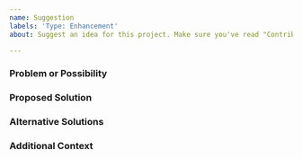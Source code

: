 ```yaml
---
name: Suggestion
labels: 'Type: Enhancement'
about: Suggest an idea for this project. Make sure you've read "Contributing to pi-topOS" in the Knowledge Base first!

---
```


<!--
  💡 Useful tip: this is a comment!

  Use the information provided in comments as guidance for completing each section.

  Comment sections are not visible in the final submitted Issue.
  This means you can either delete them or leave them - the output will be the same. Make sure you click "Preview" before you submit, to ensure that you are happy with the formatting.

  ⚠️ Do not add information that you intend to be read by others into comment sections!
-->

<!--
  ⚠️ Before submitting this suggestion please:
    - Ensure this is a legitimate suggestion. If you are not sure, check the [forum][1] and open
        a discussion there.
    - Ensure this suggestion or a similar one has not already been made. Check the
        existing GitHub issues as well as the [forum][1]. If there is a
        relevant post please add you contributions there instead.
    - Read [Contributing to pi-topOS][2]

[1]: https://forum.pi-top.com/c/pi-top-software
[2]: http://knowledgebase.pi-top.com/knowledge/contributing-to-pi-top-os
-->

### Problem or Possibility
<!--
  ✨📝 Concise summary of the problem that this suggestion would solve, or the
  possibility it would enable (For example: "I'm always frustrated when [...]")
-->

### Proposed Solution
<!--
  ✔️ Description of the enhancement that you would like to see
-->

### Alternative Solutions
<!--
  ⭕ Description of any alternative solutions or features you've considered
-->

### Additional Context
<!--
  ➕ Any other context or screenshots about the suggestion here.
-->
